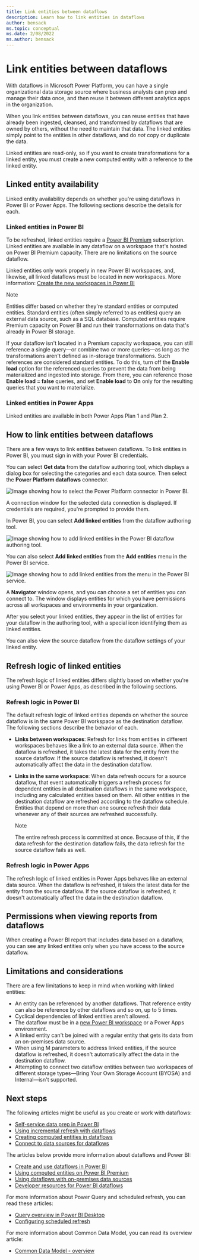 ```yaml
---
title: Link entities between dataflows
description: Learn how to link entities in dataflows
author: bensack
ms.topic: conceptual
ms.date: 2/08/2022
ms.author: bensack
---
```

# Link entities between dataflows

With dataflows in Microsoft Power Platform, you can have a single organizational data storage source where business analysts can prep and manage their data once, and then reuse it between different analytics apps in the organization. 

When you link entities between dataflows, you can reuse entities that have already been ingested, cleansed, and transformed by dataflows that are owned by others, without the need to maintain that data. The linked entities simply point to the entities in other dataflows, and do *not* copy or duplicate the data.

Linked entities are read-only, so if you want to create transformations for a linked entity, you must create a new computed entity with a reference to the linked entity.

## Linked entity availability

Linked entity availability depends on whether you're using dataflows in Power BI or Power Apps. The following sections describe the details for each.

### Linked entities in Power BI

To be refreshed, linked entities require a [Power BI Premium](/power-bi/service-premium-what-is) subscription. Linked entities are available in any dataflow on a workspace that's hosted on Power BI Premium capacity. There are no limitations on the source dataflow.

Linked entities only work properly in new Power BI workspaces, and, likewise, all linked dataflows must be located in new workspaces. More information: [Create the new workspaces in Power BI](/power-bi/service-create-the-new-workspaces)

> [!NOTE]
> Entities differ based on whether they're standard entities or computed entities. Standard entities (often simply referred to as entities) query an external data source, such as a SQL database. Computed entities require Premium capacity on Power BI and run their transformations on data that's already in Power BI storage. 
>
>If your dataflow isn't located in a Premium capacity workspace, you can still reference a single query&mdash;or combine two or more queries&mdash;as long as the transformations aren't defined as in-storage transformations. Such references are considered standard entities. To do this, turn off the **Enable load** option for the referenced queries to prevent the data from being materialized and ingested into storage. From there, you can reference those **Enable load = false** queries, and set **Enable load** to **On** only for the resulting queries that you want to materialize.

### Linked entities in Power Apps

Linked entities are available in both Power Apps Plan 1 and Plan 2.

## How to link entities between dataflows

There are a few ways to link entities between dataflows. To link entities in Power BI, you must sign in with your Power BI credentials.

You can select **Get data** from the dataflow authoring tool, which displays a dialog box for selecting the categories and each data source. Then select the **Power Platform dataflows** connector. 

![Image showing how to select the Power Platform connector in Power BI.](media/dataflows-linked-entities/linked-entities-03.png)

A connection window for the selected data connection is displayed. If credentials are required, you're prompted to provide them.

In Power BI, you can select **Add linked entities** from the dataflow authoring tool.

![Image showing how to add linked entities in the Power BI dataflow authoring tool.](media/dataflows-linked-entities/linked-entities-00.png)

You can also select **Add linked entities** from the **Add entities** menu in the Power BI service.

![Image showing how to add linked entities from the menu in the Power BI service.](media/dataflows-linked-entities/linked-entities-01.png)

A **Navigator** window opens, and you can choose a set of entities you can connect to. The window displays entities for which you have permissions across all workspaces and environments in your organization.

After you select your linked entities, they appear in the list of entities for your dataflow in the authoring tool, with a special icon identifying them as linked entities.

You can also view the source dataflow from the dataflow settings of your linked entity.

## Refresh logic of linked entities

The refresh logic of linked entities differs slightly based on whether you're using Power BI or Power Apps, as described in the following sections.

### Refresh logic in Power BI

The default refresh logic of linked entities depends on whether the source dataflow is in the same Power BI workspace as the destination dataflow. The following sections describe the behavior of each.

* **Links between workspaces**: Refresh for links from entities in different workspaces behaves like a link to an external data source. When the dataflow is refreshed, it takes the latest data for the entity from the source dataflow. If the source dataflow is refreshed, it doesn't automatically affect the data in the destination dataflow.

* **Links in the same workspace**: When data refresh occurs for a source dataflow, that event automatically triggers a refresh process for dependent entities in all destination dataflows in the same workspace, including any calculated entities based on them. All other entities in the destination dataflow are refreshed according to the dataflow schedule. Entities that depend on more than one source refresh their data whenever any of their sources are refreshed successfully.

  > [!NOTE]
  > The entire refresh process is committed at once. Because of this, if the data refresh for the destination dataflow fails, the data refresh for the source dataflow fails as well.

### Refresh logic in Power Apps

The refresh logic of linked entities in Power Apps behaves like an external data source. When the dataflow is refreshed, it takes the latest data for the entity from the source dataflow. If the source dataflow is refreshed, it doesn't automatically affect the data in the destination dataflow.

## Permissions when viewing reports from dataflows

When creating a Power BI report that includes data based on a dataflow, you can see any linked entities only when you have access to the source dataflow.

## Limitations and considerations

There are a few limitations to keep in mind when working with linked entities:

* An entity can be referenced by another dataflows. That reference entity can also be reference by other dataflows and so on, up to 5 times.
* Cyclical dependencies of linked entities aren't allowed.
* The dataflow must be in a [new Power BI workspace](/power-bi/service-create-the-new-workspaces) or a Power Apps environment.
* A linked entity can't be joined with a regular entity that gets its data from an on-premises data source.
* When using M parameters to address linked entities, if the source dataflow is refreshed, it doesn't automatically affect the data in the destination dataflow.
* Attempting to connect two dataflow entities between two workspaces of different storage types&mdash;Bring Your Own Storage Account (BYOSA) and Internal&mdash;isn't supported.

## Next steps

The following articles might be useful as you create or work with dataflows:

* [Self-service data prep in Power BI](create-use.md)
* [Using incremental refresh with dataflows](incremental-refresh.md)
* [Creating computed entities in dataflows](computed-entities.md)
* [Connect to data sources for dataflows](data-sources.md)

The articles below provide more information about dataflows and Power BI:

* [Create and use dataflows in Power BI](/power-bi/service-dataflows-create-use)
* [Using computed entities on Power BI Premium](computed-entities.md)
* [Using dataflows with on-premises data sources](/power-bi/service-dataflows-on-premises-gateways)
* [Developer resources for Power BI dataflows](/power-bi/service-dataflows-developer-resources)

For more information about Power Query and scheduled refresh, you can read these articles:

* [Query overview in Power BI Desktop](/power-bi/desktop-query-overview)
* [Configuring scheduled refresh](/power-bi/refresh-scheduled-refresh)

For more information about Common Data Model, you can read its overview article:

* [Common Data Model - overview ](/powerapps/common-data-model/overview)
